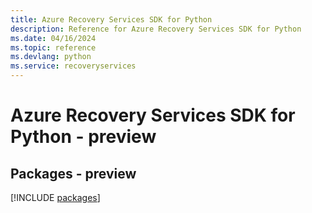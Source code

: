 ```yaml
---
title: Azure Recovery Services SDK for Python
description: Reference for Azure Recovery Services SDK for Python
ms.date: 04/16/2024
ms.topic: reference
ms.devlang: python
ms.service: recoveryservices
---
```

# Azure Recovery Services SDK for Python - preview
## Packages - preview
[!INCLUDE [packages](recovery-services-index.md)]